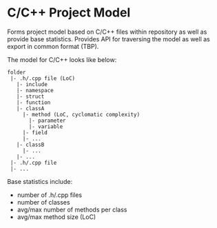 # C/C++ Project Model

Forms project model based on C/C++ files within repository as well as provide base statistics.
Provides API for traversing the model as well as export in common format (TBP).

The model for C/C++ looks like below:
```
folder
 |- .h/.cpp file (LoC)
   |- include
   |- namespace
   |- struct
   |- function
   |- classA
     |- method (LoC, cyclomatic complexity)
       |- parameter
       |- variable
     |- field
     |- ...
   |- classB
     |- ... 
   |- ...
 |- .h/.cpp file
 |- ... 
```

Base statistics include:
- number of .h/.cpp files
- number of classes
- avg/max number of methods per class
- avg/max method size (LoC)

